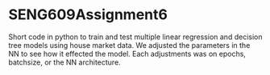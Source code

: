 # SENG609Assignment6
Short code in python to train and test multiple linear regression and decision tree models using house market data.  We adjusted the parameters in the NN to see how it effected the model. Each adjustments was on epochs, batchsize, or the NN architecture. 

